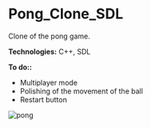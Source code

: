 # Pong_Clone_SDL
Clone of the pong game.

**Technologies:**
C++, SDL

**To do::**
- Multiplayer mode
- Polishing of the movement of the ball
- Restart button

![pong](https://user-images.githubusercontent.com/13272856/127887181-65bbce96-0df0-4987-8d22-6e340f5ca6cc.gif)

